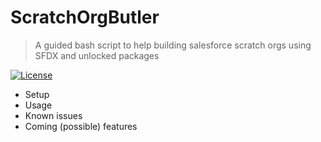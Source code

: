 # ScratchOrgButler
> A guided bash script to help building salesforce scratch orgs using SFDX and unlocked packages

[![License](http://img.shields.io/:license-mit-blue.svg)](http://doge.mit-license.org)

- Setup
- Usage
- Known issues
- Coming (possible) features
